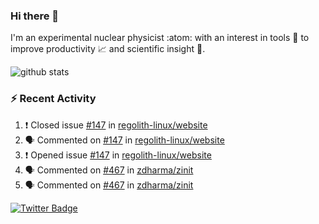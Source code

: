 ### Hi there 👋 

I'm an experimental nuclear physicist :atom: with an interest in tools :wrench: to improve productivity :chart_with_upwards_trend: and scientific insight :telescope:.

![github stats](https://github-readme-stats.vercel.app/api?username=agoose77&show_icons=true&hide_rank=true&hide_title=true&bg_color=30,e76445,904e95&text_color=efe3ec&icon_color=efe3ec)
<!--
**agoose77/agoose77** is a ✨ _special_ ✨ repository because its `README.md` (this file) appears on your GitHub profile.

Here are some ideas to get you started:

- 🔭 I’m currently working on ...
- 🌱 I’m currently learning ...
- 👯 I’m looking to collaborate on ...
- 🤔 I’m looking for help with ...
- 💬 Ask me about ...
- 📫 How to reach me: ...
- 😄 Pronouns: ...
- ⚡ Fun fact: ...
-->

### :zap: Recent Activity
<!--START_SECTION:activity-->
1. ❗️ Closed issue [#147](https://github.com/regolith-linux/website/issues/147) in [regolith-linux/website](https://github.com/regolith-linux/website)
2. 🗣 Commented on [#147](https://github.com/regolith-linux/website/issues/147) in [regolith-linux/website](https://github.com/regolith-linux/website)
3. ❗️ Opened issue [#147](https://github.com/regolith-linux/website/issues/147) in [regolith-linux/website](https://github.com/regolith-linux/website)
4. 🗣 Commented on [#467](https://github.com/zdharma/zinit/issues/467) in [zdharma/zinit](https://github.com/zdharma/zinit)
5. 🗣 Commented on [#467](https://github.com/zdharma/zinit/issues/467) in [zdharma/zinit](https://github.com/zdharma/zinit)
<!--END_SECTION:activity-->


[![Twitter Badge](https://img.shields.io/twitter/follow/agoose77?style=flat-square&logo=Twitter&logoColor=white&color=cornflowerblue)](https://twitter.com/agoose77)
